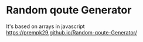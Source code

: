 # Random qoute Generator
 It's based on arrays in javascript 
 <br>
https://prempk29.github.io/Random-qoute-Generator/
